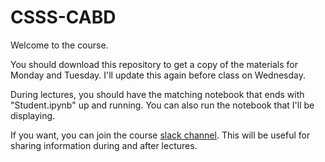 # CSSS-CABD

Welcome to the course.

You should download this repository to get a copy of the materials for Monday and Tuesday. I'll update this again before class on Wednesday.

During lectures, you should have the matching notebook that ends with "Student.ipynb" up and running. You can also run the notebook that I'll be displaying.

If you want, you can join the course [slack channel](https://join.slack.com/t/oss-bigdata/shared_invite/MjE5NTExMDg3NDc0LTE1MDEzNTcwNjQtMDYwMGQyMWFhMw). This will be useful for sharing information during and after lectures. 





